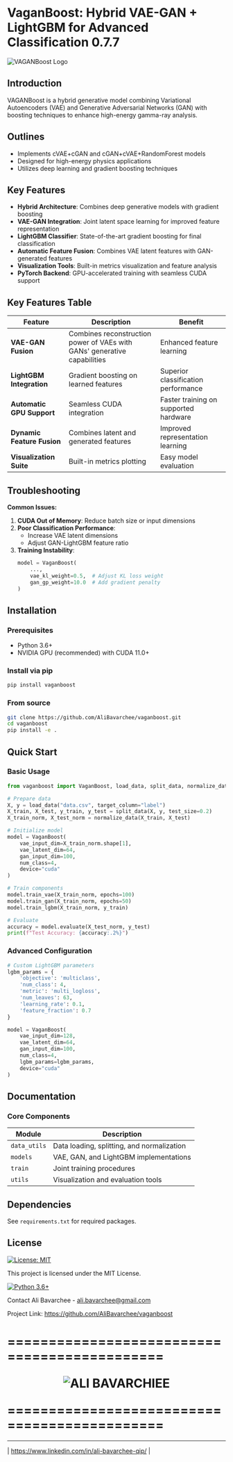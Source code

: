 # VaganBoost: Hybrid VAE-GAN + LightGBM for Advanced Classification 0.7.7

![VAGANBoost Logo](https://teal-broad-gecko-650.mypinata.cloud/ipfs/bafybeicfrxxm3kmvh4sswyqtcueqj3rxx3sknwnypriu7vfg2umzkwkihu)

## Introduction
VAGANBoost is a hybrid generative model combining Variational Autoencoders (VAE) and Generative Adversarial Networks (GAN) with boosting techniques to enhance high-energy gamma-ray analysis.

## Outlines
- Implements cVAE+cGAN and cGAN+cVAE+RandomForest models
- Designed for high-energy physics applications
- Utilizes deep learning and gradient boosting techniques





## Key Features

- **Hybrid Architecture**: Combines deep generative models with gradient boosting
- **VAE-GAN Integration**: Joint latent space learning for improved feature representation
- **LightGBM Classifier**: State-of-the-art gradient boosting for final classification
- **Automatic Feature Fusion**: Combines VAE latent features with GAN-generated features
- **Visualization Tools**: Built-in metrics visualization and feature analysis
- **PyTorch Backend**: GPU-accelerated training with seamless CUDA support


## Key Features Table

| Feature | Description | Benefit |
|---------|-------------|---------|
| **VAE-GAN Fusion** | Combines reconstruction power of VAEs with GANs' generative capabilities | Enhanced feature learning |
| **LightGBM Integration** | Gradient boosting on learned features | Superior classification performance |
| **Automatic GPU Support** | Seamless CUDA integration | Faster training on supported hardware |
| **Dynamic Feature Fusion** | Combines latent and generated features | Improved representation learning |
| **Visualization Suite** | Built-in metrics plotting | Easy model evaluation |

## Troubleshooting

**Common Issues:**
1. **CUDA Out of Memory**: Reduce batch size or input dimensions
2. **Poor Classification Performance**: 
   - Increase VAE latent dimensions
   - Adjust GAN-LightGBM feature ratio
3. **Training Instability**:
   ```python
   model = VaganBoost(
       ...,
       vae_kl_weight=0.5,  # Adjust KL loss weight
       gan_gp_weight=10.0  # Add gradient penalty
   )

## Installation

### Prerequisites
- Python 3.6+
- NVIDIA GPU (recommended) with CUDA 11.0+

### Install via pip
```bash
pip install vaganboost
```

### From source
```bash
git clone https://github.com/AliBavarchee/vaganboost.git
cd vaganboost
pip install -e .
```

## Quick Start

### Basic Usage
```python
from vaganboost import VaganBoost, load_data, split_data, normalize_data

# Prepare data
X, y = load_data("data.csv", target_column="label")
X_train, X_test, y_train, y_test = split_data(X, y, test_size=0.2)
X_train_norm, X_test_norm = normalize_data(X_train, X_test)

# Initialize model
model = VaganBoost(
    vae_input_dim=X_train_norm.shape[1],
    vae_latent_dim=64,
    gan_input_dim=100,
    num_class=4,
    device="cuda"
)

# Train components
model.train_vae(X_train_norm, epochs=100)
model.train_gan(X_train_norm, epochs=50)
model.train_lgbm(X_train_norm, y_train)

# Evaluate
accuracy = model.evaluate(X_test_norm, y_test)
print(f"Test Accuracy: {accuracy:.2%}")
```

### Advanced Configuration
```python
# Custom LightGBM parameters
lgbm_params = {
    'objective': 'multiclass',
    'num_class': 4,
    'metric': 'multi_logloss',
    'num_leaves': 63,
    'learning_rate': 0.1,
    'feature_fraction': 0.7
}

model = VaganBoost(
    vae_input_dim=128,
    vae_latent_dim=64,
    gan_input_dim=100,
    num_class=4,
    lgbm_params=lgbm_params,
    device="cuda"
)
```

## Documentation

### Core Components
| Module | Description |
|--------|-------------|
| `data_utils` | Data loading, splitting, and normalization |
| `models` | VAE, GAN, and LightGBM implementations |
| `train` | Joint training procedures |
| `utils` | Visualization and evaluation tools |

## Dependencies
See `requirements.txt` for required packages.

## License
[![License: MIT](https://img.shields.io/badge/License-MIT-yellow.svg)](https://opensource.org/licenses/MIT)

This project is licensed under the MIT License.

[![Python 3.6+](https://img.shields.io/badge/python-3.6+-blue.svg)](https://www.python.org/downloads/)

Contact
Ali Bavarchee - ali.bavarchee@gmail.com

Project Link: https://github.com/AliBavarchee/vaganboost


=============================================<p align="Center">![ALI BAVARCHIEE](https://teal-broad-gecko-650.mypinata.cloud/ipfs/bafkreif332ra4lrdjfzaiowc2ikhl65uflok37e7hmuxomwpccracarqpy)</p>=============================================
=====
----
| https://www.linkedin.com/in/ali-bavarchee-qip/ |
